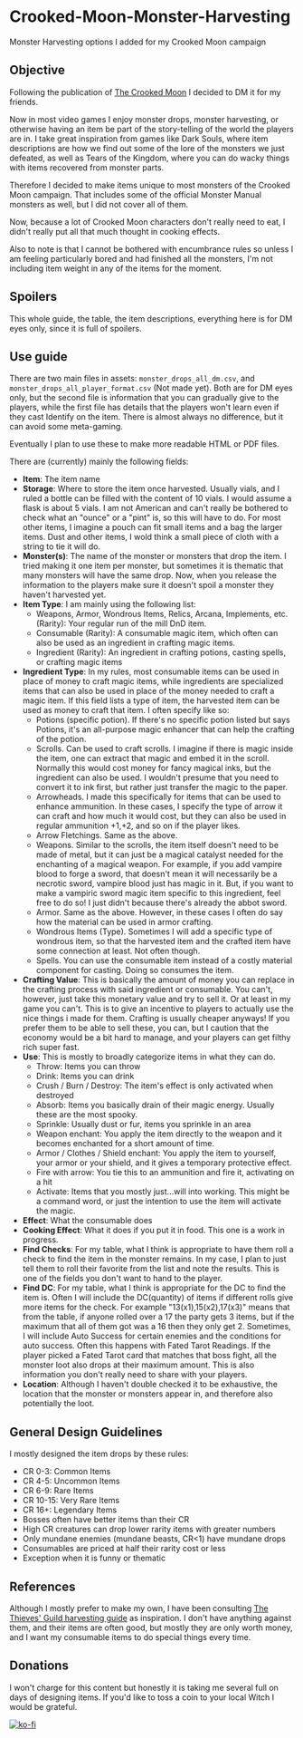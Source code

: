 # Crooked-Moon-Monster-Harvesting

Monster Harvesting options I added for my Crooked Moon campaign

## Objective

Following the publication of [The Crooked Moon](https://thecrookedmoon.backerkit.com/hosted_preorders) I decided to DM it for my friends.

Now in most video games I enjoy monster drops, monster harvesting, or otherwise having an item be part of the story-telling of the world the players are in. I take great inspiration from games like Dark Souls, where item descriptions are how we find out some of the lore of the monsters we just defeated, as well as Tears of the Kingdom, where you can do wacky things with items recovered from monster parts. 

Therefore I decided to make items unique to most monsters of the Crooked Moon campaign. That includes some of the official Monster Manual monsters as well, but I did not cover all of them. 

Now, because a lot of Crooked Moon characters don't really need to eat, I didn't really put all that much thought in cooking effects.

Also to note is that I cannot be bothered with encumbrance rules so unless I am feeling particularly bored and had finished all the monsters, I'm not including item weight in any of the items for the moment.

## Spoilers

This whole guide, the table, the item descriptions, everything here is for DM eyes only, since it is full of spoilers.

## Use guide

There are two main files in assets: `monster_drops_all_dm.csv`, and `monster_drops_all_player_format.csv` (Not made yet). Both are for DM eyes only, but the second file is information that you can gradually give to the players, while the first file has details that the players won't learn even if they cast Identify on the item. There is almost always no difference, but it can avoid some meta-gaming.

Eventually I plan to use these to make more readable HTML or PDF files.

There are (currently) mainly the following fields:

- **Item**: The item name
- **Storage**: Where to store the item once harvested. Usually vials, and I ruled a bottle can be filled with the content of 10 vials. I would assume a flask is about 5 vials. I am not American and can't really be bothered to check what an "ounce" or a "pint" is, so this will have to do. For most other items, I imagine a pouch can fit small items and a bag the larger items. Dust and other items, I wold think a small piece of cloth with a string to tie it will do.
- **Monster(s)**: The name of the monster or monsters that drop the item. I tried making it one item per monster, but sometimes it is thematic that many monsters will have the same drop. Now, when you release the information to the players make sure it doesn't spoil a monster they haven't harvested yet.
- **Item Type**: I am mainly using the following list:
    - Weapons, Armor, Wondrous Items, Relics, Arcana, Implements, etc. (Rarity): Your regular run of the mill DnD item.
    - Consumable (Rarity): A consumable magic item, which often can also be used as an ingredient in crafting magic items.
    - Ingredient (Rarity): An ingredient in crafting potions, casting spells, or crafting magic items
- **Ingredient Type**: In my rules, most consumable items can be used in place of money to craft magic items, while ingredients are specialized items that can also be used in place of the money needed to craft a magic item. If this field lists a type of item, the harvested item can be used as money to craft that item. I often specify like so:
    - Potions (specific potion). If there's no specific potion listed but says Potions, it's an all-purpose magic enhancer that can help the crafting of the potion.
    - Scrolls. Can be used to craft scrolls. I imagine if there is magic inside the item, one can extract that magic and embed it in the scroll. Normally this would cost money for fancy magical inks, but the ingredient can also be used. I wouldn't presume that you need to convert it to ink first, but rather just transfer the magic to the paper.
    - Arrowheads. I made this specifically for items that can be used to enhance ammunition. In these cases, I specify the type of arrow it can craft and how much it would cost, but they can also be used in regular ammunition +1,+2, and so on if the player likes.
    - Arrow Fletchings. Same as the above.
    - Weapons. Similar to the scrolls, the item itself doesn't need to be made of metal, but it can just be a magical catalyst needed for the enchanting of a magical weapon. For example, if you add vampire blood to forge a sword, that doesn't mean it will necessarily be a necrotic sword, vampire blood just has magic in it. But, if you want to make a vampiric sword magic item specific to this ingredient, feel free to do so! I just didn't because there's already the abbot sword.
    - Armor. Same as the above. However, in these cases I often do say how the material can be used in armor crafting.
    - Wondrous Items (Type). Sometimes I will add a specific type of wondrous item, so that the harvested item and the crafted item have some connection at least. Not often though.
    - Spells. You can use the consumable item instead of a costly material component for casting. Doing so consumes the item.
- **Crafting Value**: This is basically the amount of money you can replace in the crafting process with said ingredient or consumable. You can't, however, just take this monetary value and try to sell it. Or at least in my game you can't. This is to give an incentive to players to actually use the nice things i made for them. Crafting is usually cheaper anyways! If you prefer them to be able to sell these, you can, but I caution that the economy would be a bit hard to manage, and your players can get filthy rich super fast.
- **Use**: This is mostly to broadly categorize items in what they can do.
    - Throw: Items you can throw
    - Drink: Items you can drink
    - Crush / Burn / Destroy: The item's effect is only activated when destroyed
    - Absorb: Items you basically drain of their magic energy. Usually these are the most spooky.
    - Sprinkle: Usually dust or fur, items you sprinkle in an area
    - Weapon enchant: You apply the item directly to the weapon and it becomes enchanted for a short amount of time.
    - Armor / Clothes / Shield enchant: You apply the item to yourself, your armor or your shield, and it gives a temporary protective effect.
    - Fire with arrow: You tie this to an ammunition and fire it, activating on a hit
    - Activate: Items that you mostly just...will into working. This might be a command word, or just the intention to use the item will activate the magic.
- **Effect**: What the consumable does
- **Cooking Effect**: What it does if you put it in food. This one is a work in progress.
- **Find Checks**: For my table, what I think is appropriate to have them roll a check to find the item in the monster remains. In my case, I plan to just tell them to roll their favorite from the list and note the results. This is one of the fields you don't want to hand to the player.
- **Find DC**: For my table, what I think is appropriate for the DC to find the item is. Often I will include the DC(quantity) of items if different rolls give more items for the check. For example "13(x1),15(x2),17(x3)" means that from the table, if anyone rolled over a 17 the party gets 3 items, but if the maximum that all of them got was a 16 then they only get 2. Sometimes, I will include Auto Success for certain enemies and the conditions for auto success. Often this happens with Fated Tarot Readings. If the player picked a Fated Tarot card that matches that boss fight, all the monster loot also drops at their maximum amount. This is also information you don't really need to share with your players.
- **Location**: Although I haven't double checked it to be exhaustive, the location that the monster or monsters appear in, and therefore also potentially the loot.

## General Design Guidelines

I mostly designed the item drops by these rules:

- CR 0-3: Common Items
- CR 4-5: Uncommon Items
- CR 6-9: Rare Items
- CR 10-15: Very Rare Items
- CR 16+: Legendary Items
- Bosses often have better items than their CR
- High CR creatures can drop lower rarity items with greater numbers
- Only mundane enemies (mundane beasts, CR\<1) have mundane drops
- Consumables are priced at half their rarity cost or less
- Exception when it is funny or thematic


## References

Although I mostly prefer to make my own, I have been consulting [The Thieves' Guild harvesting guide](https://www.thievesguild.cc/harvest/) as inspiration. I don't have anything against them, and their items are often good, but mostly they are only worth money, and I want my consumable items to do special things every time.

## Donations

I won't charge for this content but honestly it is taking me several full on days of designing items. If you'd like to toss a coin to your local Witch I would be grateful.

[![ko-fi](https://ko-fi.com/img/githubbutton_sm.svg)](https://ko-fi.com/B0B25VYE0)
